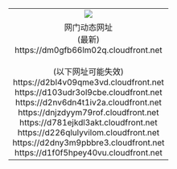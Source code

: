 ﻿<table>
  <tr></tr>
  <tr><td colspan=2 align=center><img src="https://dm0gfb66lm02q.cloudfront.net/Up/oGate.jpg" /></td></tr>
  <tr><td colspan=2 align=center>网门动态网址<br/>(最新)
<br>https://dm0gfb66lm02q.cloudfront.net
<br/><br/>(以下网址可能失效)
<br>https://d2bl4v09qme3vd.cloudfront.net
<br>https://d103udr3ol9cbe.cloudfront.net
<br>https://d2nv6dn4t1iv2a.cloudfront.net
<br>https://dnjzdyym79rof.cloudfront.net
<br>https://d781ejkdl3akt.cloudfront.net
<br>https://d226qlulyvilom.cloudfront.net
<br>https://d2dny3m9pbbre3.cloudfront.net
<br>https://d1f0f5hpey40vu.cloudfront.net
    </td>
  </tr>
</table>
